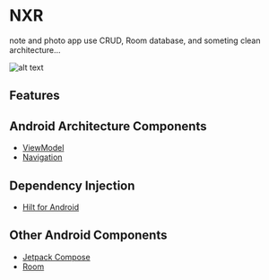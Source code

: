 # NXR
note and photo app use CRUD, Room database, and someting clean architecture...

![alt text](https://i.ibb.co/CWrFhfS/NXR1.jpg)

## Features

## Android Architecture Components
* [ViewModel][5]
* [Navigation][12]

## Dependency Injection
* [Hilt for Android][6]

## Other Android Components
* [Jetpack Compose][9]
* [Room][13]

[1]: https://kotlinlang.org/
[3]: https://developer.android.com/topic/libraries/architecture
[5]: https://developer.android.com/topic/libraries/architecture/viewmodel
[6]: https://developer.android.com/training/dependency-injection/hilt-android
[7]: https://kotlinlang.org/docs/coroutines-overview.html
[8]: https://kotlinlang.org/docs/flow.html
[9]: https://developer.android.com/jetpack/compose
[10]: https://medium.com/firebase-tips-tricks/how-to-read-data-from-room-using-kotlin-flow-in-jetpack-compose-7a720dec35f5
[12]: https://developer.android.com/guide/navigation
[13]: https://developer.android.com/training/data-storage/room
